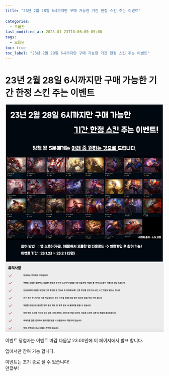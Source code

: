 ```yaml
---
title: "23년 2월 28일 6시까지만 구매 가능한 기간 한정 스킨 주는 이벤트"

categories:
  - 오롤완
last_modified_at: 2023-01-23T18:06:00-05:00
tags:
  - 오롤완
toc: true
toc_label: "23년 2월 28일 6시까지만 구매 가능한 기간 한정 스킨 주는 이벤트"
---
```


# 23년 2월 28일 6시까지만 구매 가능한 기간 한정 스킨 주는 이벤트 <br>


![Image Alt 텍스트](/assets/img/26_1.png) 
![Image Alt 텍스트](/assets/img/26_2.png) 

이벤트 당첨자는 이벤트 마감 다음날 23:00안에 이 페이지에서 발표 합니다. <br>

앱에서만 참여 가능 합니다. <br>

이벤트는 조기 종료 될 수 있습니다! <br>
만괂부!
